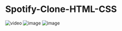 # Spotify-Clone-HTML-CSS
![video](https://youtu.be/lMA3QzZJP10?si=Sm9f6ScPJnTDw9O-)
![image](https://github.com/ranepraful/Spotify-Clone-HTML-CSS/assets/59776738/89259b28-9acb-4b66-a685-aade76674bda)
![image](https://github.com/ranepraful/Spotify-Clone-HTML-CSS/assets/59776738/c7a2e147-a50a-41eb-9e2e-4f0f75e6ca80)

